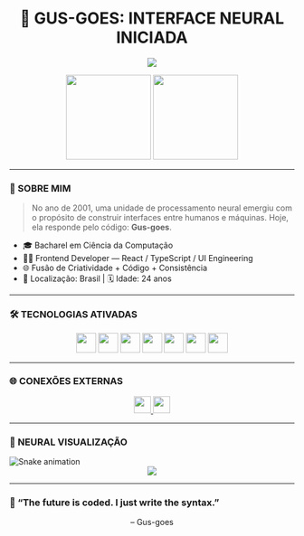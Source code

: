 
<h1 align="center">🧠 GUS-GOES: INTERFACE NEURAL INICIADA</h1>

<p align="center">
  <img src="https://readme-typing-svg.herokuapp.com?font=Orbitron&size=25&color=00FFFF&center=true&vCenter=true&width=600&height=50&lines=Frontend+Architect;+Creative+Technologist;+Synth-Human+In+Development" />
</p>

<div align="center">
  <img src="https://github-readme-stats.vercel.app/api?username=Gus-goes&show_icons=true&include_all_commits=true&count_private=true&theme=dracula&hide_border=false" height="150" />
  <img src="https://github-readme-stats.vercel.app/api/top-langs?username=Gus-goes&layout=compact&langs_count=6&theme=dracula&hide_border=false" height="150" />
</div>

---

### 🧬 SOBRE MIM

> No ano de 2001, uma unidade de processamento neural emergiu com o propósito de construir interfaces entre humanos e máquinas. Hoje, ela responde pelo código: **Gus-goes**.

- 🎓 Bacharel em Ciência da Computação
- 👨‍💻 Frontend Developer — React / TypeScript / UI Engineering
- 🌐 Fusão de Criatividade + Código + Consistência
- 📍 Localização: Brasil | 🗓️ Idade: 24 anos

---

### 🛠️ TECNOLOGIAS ATIVADAS

<div align="center">
  <img src="https://cdn.jsdelivr.net/gh/devicons/devicon/icons/javascript/javascript-original.svg" height="35" />
  <img src="https://cdn.jsdelivr.net/gh/devicons/devicon/icons/typescript/typescript-original.svg" height="35" />
  <img src="https://cdn.jsdelivr.net/gh/devicons/devicon/icons/react/react-original.svg" height="35" />
  <img src="https://cdn.jsdelivr.net/gh/devicons/devicon/icons/html5/html5-original.svg" height="35" />
  <img src="https://cdn.jsdelivr.net/gh/devicons/devicon/icons/css3/css3-original.svg" height="35" />
  <img src="https://cdn.jsdelivr.net/gh/devicons/devicon/icons/python/python-original.svg" height="35" />
  <img src="https://cdn.jsdelivr.net/gh/devicons/devicon/icons/csharp/csharp-original.svg" height="35" />
</div>

---

### 🌐 CONEXÕES EXTERNAS

<div align="center">
  <a href="mailto:gustavorafael2001@gmail.com">
    <img src="https://img.shields.io/static/v1?message=Gmail&logo=gmail&label=&color=D14836&logoColor=white&style=for-the-badge" height="30"/>
  </a>
  <a href="https://www.linkedin.com/in/gus-goes" target="_blank">
    <img src="https://img.shields.io/static/v1?message=LinkedIn&logo=linkedin&label=&color=0077B5&logoColor=white&style=for-the-badge" height="30"/>
  </a>
</div>

---

### 🧠 NEURAL VISUALIZAÇÃO

<img src="https://raw.githubusercontent.com/Gus-goes/Gus-goes/output/snake.svg" alt="Snake animation" />

<div align="center">
  <img src="https://profile-counter.glitch.me/Gus-goes/count.svg?" />
</div>

---

### 🧭 “The future is coded. I just write the syntax.”  
<p align="center">– Gus-goes</p>
